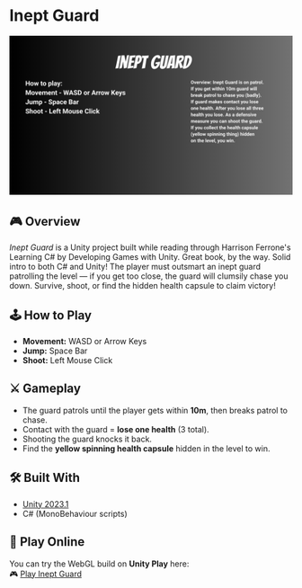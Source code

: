 # Inept Guard

![Main Menu](./Assets/Art/UI/IneptGuardMenu.png)

## 🎮 Overview
*Inept Guard* is a Unity project built while reading through Harrison Ferrone's Learning C# by Developing Games with Unity. Great book, by the way. Solid intro to both C# and Unity!
The player must outsmart an inept guard patrolling the level — if you get too close, the guard will clumsily chase you down. Survive, shoot, or find the hidden health capsule to claim victory!

## 🕹️ How to Play
- **Movement:** WASD or Arrow Keys  
- **Jump:** Space Bar  
- **Shoot:** Left Mouse Click  

## ⚔️ Gameplay
- The guard patrols until the player gets within **10m**, then breaks patrol to chase.  
- Contact with the guard = **lose one health** (3 total).  
- Shooting the guard knocks it back.  
- Find the **yellow spinning health capsule** hidden in the level to win.  

## 🛠️ Built With
- [Unity 2023.1](https://unity.com/)  
- C# (MonoBehaviour scripts)  

## 🚀 Play Online
You can try the WebGL build on **Unity Play** here:  
🎮 [Play Inept Guard](https://play.unity.com/en/games/0e45439f-3240-4a8d-abfd-faeb35e7153f/inept-guard) 
